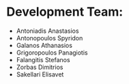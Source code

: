Development Team:
=================

<ul>
<li>Antoniadis Anastasios</li>
<li>Antonopoulos Spyridon</li>
<li>Galanos Athanasios</li>
<li>Grigoropoulos Panagiotis</li>
<li>Falangitis Stefanos</li>
<li>Zorbas Dimitrios</li>
<li>Sakellari Elisavet</li>
</ul>

